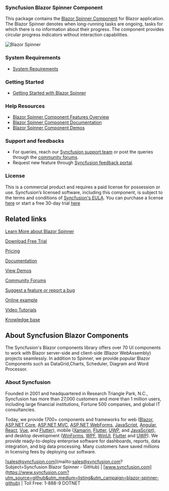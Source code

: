 ### Syncfusion Blazor Spinner Component

This package contains the [Blazor Spinner Component](https://www.syncfusion.com/blazor-components/blazor-spinner?utm_source=github&utm_medium=listing&utm_campaign=blazor-spinner-github) for Blazor application. The Blazor Spinner denotes when long-running tasks are ongoing, tasks for which there is no information about their progress. The component provides circular progress indicators without interaction capabilities.

![Blazor Spinner](https://raw.githubusercontent.com/SyncfusionExamples/github-img/master/blazor/blazor-spinner.png)

### System Requirements

* [System Requirements](https://blazor.syncfusion.com/documentation/system-requirements?utm_source=github&utm_medium=listing&utm_campaign=blazor-spinner-github)

### Getting Started

* [Getting Started with Blazor Spinner](https://blazor.syncfusion.com/documentation/spinner/getting-started?utm_source=github&utm_medium=listing&utm_campaign=blazor-spinner-github)

### Help Resources

* [Blazor Spinner Component Features Overview](https://www.syncfusion.com/blazor-components/blazor-spinner?utm_source=github&utm_medium=listing&utm_campaign=blazor-spinner-github)
* [Blazor Spinner Component Documentation](https://blazor.syncfusion.com/documentation/spinner/getting-started?utm_source=github&utm_medium=listing&utm_campaign=blazor-spinner-github)
* [Blazor Spinner Component Demos](https://blazor.syncfusion.com/demos/spinner/overview?utm_source=github&utm_medium=listing&utm_campaign=blazor-spinner-github)

### Support and feedbacks

* For queries, reach our [Syncfusion support team](https://www.syncfusion.com/support/directtrac/incidents/newincident?utm_source=github&utm_medium=listing&utm_campaign=blazor-spinner-github) or post the queries through the [community forums](https://www.syncfusion.com/forums/blazor-components?utm_source=github&utm_medium=listing&utm_campaign=blazor-spinner-github). 
* Request new feature through [Syncfusion feedback portal](https://www.syncfusion.com/feedback/blazor-components?utm_source=github&utm_medium=listing&utm_campaign=blazor-spinner-github).

### License

This is a commercial product and requires a paid license for possession or use. Syncfusion’s licensed software, including this component, is subject to the terms and conditions of [Syncfusion's EULA](https://www.syncfusion.com/eula/es/?utm_source=github&utm_medium=listing&utm_campaign=blazor-spinner-github). You can purchase a license [here](https://www.syncfusion.com/sales/products?utm_source=github&utm_medium=listing&utm_campaign=blazor-spinner-github) or start a free 30-day trial [here](https://www.syncfusion.com/account/manage-trials/start-trials?utm_source=github&utm_medium=listing&utm_campaign=blazor-spinner-github)

## Related links

[Learn More about Blazor Spinner](https://www.syncfusion.com/blazor-components/blazor-spinner?utm_source=github&utm_medium=listing&utm_campaign=blazor-navigations-github-samples)

[Download Free Trial](https://www.syncfusion.com/downloads/blazor?utm_source=github&utm_medium=listing&utm_campaign=blazor-spinner-github-samples)

[Pricing](https://www.syncfusion.com/sales/products/blazor?utm_source=github&utm_medium=listing&utm_campaign=blazor-spinner-github-samples)

[Documentation](https://blazor.syncfusion.com/documentation/toolbar/getting-started?utm_source=github&utm_medium=listing&utm_campaign=blazor-spinner-github-samples)

[View Demos](https://blazor.syncfusion.com/demos/toolbar/default-functionalities?utm_source=github&utm_medium=listing&utm_campaign=blazor-spinner-github-samples)

[Community Forums](https://www.syncfusion.com/forums/blazor-components?utm_source=github&utm_medium=listing&utm_campaign=blazor-spinner-github-samples)

[Suggest a feature or report a bug](https://www.syncfusion.com/feedback/blazor-components?utm_source=github&utm_medium=listing&utm_campaign=blazor-spinner-github-samples)

[Online example](https://blazor.syncfusion.com/demos/toolbar/default-functionalities?utm_source=github&utm_medium=listing&utm_campaign=blazor-spinner-github-samples)

[Video Tutorials](https://www.syncfusion.com/tutorial-videos/blazor/toolbar?utm_source=github&utm_medium=listing&utm_campaign=blazor-spinner-github-samples)

[Knowledge base](https://www.syncfusion.com/kb/blazor-components?utm_source=github&utm_medium=listing&utm_campaign=blazor-spinner-github-samples)

## About Syncfusion Blazor Components
The Syncfusion's Blazor components library offers over 70 UI components to work with Blazor server-side and client-side (Blazor WebAssembly) projects seamlessly. In addition to Spinner, we provide popular Blazor Components such as DataGrid,Charts, Scheduler, Diagram and Word Processor.

### About Syncfusion

Founded in 2001 and headquartered in Research Triangle Park, N.C., Syncfusion has more than 27,000 customers and more than 1 million users, including large financial institutions, Fortune 500 companies, and global IT consultancies.
 
Today, we provide 1700+ components and frameworks for web ([Blazor](https://www.syncfusion.com/blazor-components?utm_source=github&utm_medium=listing&utm_campaign=blazor-spinner-github), [ASP.NET Core](https://www.syncfusion.com/aspnet-core-ui-controls?utm_source=github&utm_medium=listing&utm_campaign=blazor-spinner-github), [ASP.NET MVC](https://www.syncfusion.com/aspnet-mvc-ui-controls?utm_source=github&utm_medium=listing&utm_campaign=blazor-spinner-github), [ASP.NET WebForms](https://www.syncfusion.com/jquery/aspnet-webforms-ui-controls?utm_source=github&utm_medium=listing&utm_campaign=blazor-spinner-github), [JavaScript](https://www.syncfusion.com/javascript-ui-controls?utm_source=github&utm_medium=listing&utm_campaign=blazor-spinner-github), [Angular](https://www.syncfusion.com/angular-ui-components?utm_source=github&utm_medium=listing&utm_campaign=blazor-spinner-github), [React](https://www.syncfusion.com/react-ui-components?utm_source=github&utm_medium=listing&utm_campaign=blazor-spinner-github), [Vue](https://www.syncfusion.com/vue-ui-components?utm_source=github&utm_medium=listing&utm_campaign=blazor-spinner-github), and [Flutter](https://www.syncfusion.com/flutter-widgets?utm_source=github&utm_medium=listing&utm_campaign=blazor-spinner-github)), mobile ([Xamarin](https://www.syncfusion.com/xamarin-ui-controls?utm_source=github&utm_medium=listing&utm_campaign=blazor-spinner-github), [Flutter](https://www.syncfusion.com/flutter-widgets?utm_source=github&utm_medium=listing&utm_campaign=blazor-spinner-github), [UWP](https://www.syncfusion.com/uwp-ui-controls?utm_source=github&utm_medium=listing&utm_campaign=blazor-spinner-github), and [JavaScript](https://www.syncfusion.com/javascript-ui-controls?utm_source=github&utm_medium=listing&utm_campaign=blazor-spinner-github)), and desktop development ([WinForms](https://www.syncfusion.com/winforms-ui-controls?utm_source=github&utm_medium=listing&utm_campaign=blazor-spinner-github), [WPF](https://www.syncfusion.com/wpf-controls?utm_source=github&utm_medium=listing&utm_campaign=blazor-spinner-github), [WinUI](https://www.syncfusion.com/winui-controls?utm_source=github&utm_medium=listing&utm_campaign=blazor-spinner-github), [Flutter](https://www.syncfusion.com/flutter-widgets?utm_source=github&utm_medium=listing&utm_campaign=blazor-spinner-github) and [UWP](https://www.syncfusion.com/uwp-ui-controls?utm_source=github&utm_medium=listing&utm_campaign=blazor-spinner-github)). We provide ready-to-deploy enterprise software for dashboards, reports, data integration, and big data processing. Many customers have saved millions in licensing fees by deploying our software.

[sales@syncfusion.com](mailto:sales@syncfusion.com?Subject=Syncfusion Blazor Spinner - GitHub) | [www.syncfusion.com](https://www.syncfusion.com?utm_source=github&utm_medium=listing&utm_campaign=blazor-spinner-github) | Toll Free: 1-888-9 DOTNET